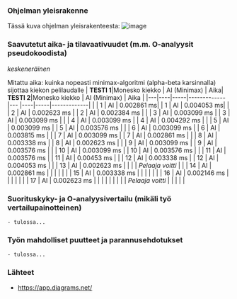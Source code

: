 ### Ohjelman yleisrakenne
Tässä kuva ohjelman yleisrakenteesta:
![image](https://user-images.githubusercontent.com/101586122/204043786-ad1dfa48-cf0f-4355-93f1-dc0a47a92f06.png)

### Saavutetut aika- ja tilavaativuudet (m.m. O-analyysit pseudokoodista) 
*keskeneräinen*

Mitattu aika: kuinka nopeasti minimax-algoritmi (alpha-beta karsinnalla) sijottaa kiekon pelilaudalle
| **TESTI 1**|Monesko kiekko | AI (Minimax) | Aika| **TESTI 2**|Monesko kiekko | AI (Minimax) | Aika |
|---|----|-----|-------------|--- |----|-----|-------------|
| | 1 | AI | 0.002861 ms|    | 1 | AI | 0.004053 ms|
| | 2 | AI |  0.002623 ms |  | 2 | AI | 0.002384 ms |
| | 3 | AI | 0.003099 ms |   | 3 | AI | 0.003099 ms |
| | 4 | AI | 0.003099 ms |   | 4 | AI |  0.004292 ms |
| | 5 | AI | 0.003099 ms |   | 5 | AI | 0.003576 ms |
| | 6 | AI | 0.003099 ms |   | 6 | AI | 0.003815 ms |
| | 7 | AI | 0.003099 ms |   | 7 | AI |  0.002861 ms |
| | 8 | AI | 0.003338 ms |   | 8 | AI | 0.002623 ms |
| | 9 | AI | 0.003099 ms |   | 9 | AI | 0.003576 ms |
| | 10 | AI | 0.003099 ms |  | 10 | AI | 0.003576 ms |
| | 11 | AI | 0.003576 ms |  | 11 | AI | 0.00453 ms |
| | 12 | AI | 0.003338 ms |  | 12 | AI | 0.004053 ms |
| | 13 | AI | 0.002623 ms |  | | | *Pelaaja voitti* |
| | 14 | AI | 0.002861 ms |  | | | |
| | 15 | AI | 0.003338 ms |  | | | |
| | 16 | AI | 0.002146 ms |  | | | |
| | 17 | AI | 0.002623 ms |  | | | |
| |  |  | *Pelaaja voitti* |   | | | |

 
### Suorituskyky- ja O-analyysivertailu (mikäli työ vertailupainotteinen)
    - tulossa...
### Työn mahdolliset puutteet ja parannusehdotukset
    - tulossa...
### Lähteet
* https://app.diagrams.net/
